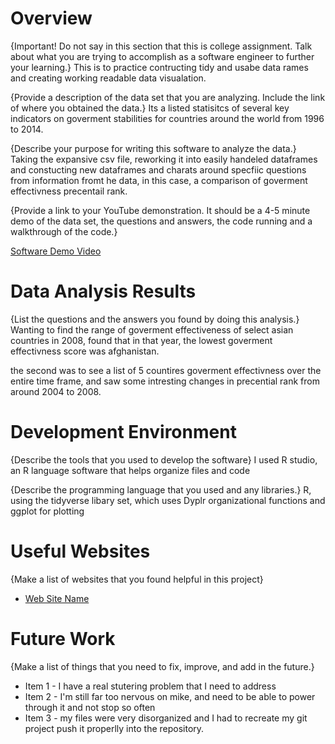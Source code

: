 # Overview

{Important!  Do not say in this section that this is college assignment.  Talk about what you are trying to accomplish as a software engineer to further your learning.}
This is to practice contructing tidy and usabe data rames and creating working readable data visualation.

{Provide a description of the data set that you are analyzing.  Include the link of where you obtained the data.}
Its a listed statisitcs of several key indicators on goverment stabilities for countries around the world from 1996 to 2014.

{Describe your purpose for writing this software to analyze the data.}
Taking the expansive csv file, reworking it into easily handeled dataframes and constucting new dataframes and charats around specfiic questions from information fromt he data, in this case, a comparison of goverment effectivness precentail rank.

{Provide a link to your YouTube demonstration.  It should be a 4-5 minute demo of the data set, the questions and answers, the code running and a walkthrough of the code.}

[Software Demo Video](https://www.youtube.com/watch?v=s3C9tDFC4dY)

# Data Analysis Results

{List the questions and the answers you found by doing this analysis.}
Wanting to find the range of goverment effectiveness of select asian countries in 2008, found that in that year, the lowest goverment effectivness score was afghanistan. 

the second was to see a list of 5 countires goverment effectivness over the entire time frame, and saw some intresting changes in precential rank from around 2004 to 2008.

# Development Environment

{Describe the tools that you used to develop the software}
I used R studio, an R language software that helps organize files and code

{Describe the programming language that you used and any libraries.}
R, using the tidyverse libary set, which uses Dyplr organizational functions and ggplot for plotting

# Useful Websites

{Make a list of websites that you found helpful in this project}
* [Web Site Name](https://data.world/agriculture/worldwide-gov-indicators/workspace/project-summary?agentid=agriculture&datasetid=worldwide-gov-indicators)

# Future Work

{Make a list of things that you need to fix, improve, and add in the future.}
* Item 1 - I have a real stutering problem that I need to address 
* Item 2 - I'm still far too nervous on mike, and need to be able to power through it and not stop so often
* Item 3 - my files were very disorganized and I had to recreate my git project push it properlly into the repository.